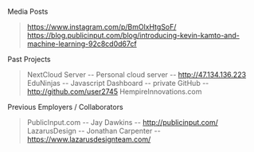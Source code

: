 Media Posts
> https://www.instagram.com/p/BmOlxHtgSoF/
> https://blog.publicinput.com/blog/introducing-kevin-kamto-and-machine-learning-92c8cd0d67cf
 
 
Past Projects
> NextCloud Server -- Personal cloud server -- http://47.134.136.223 
> EduNinjas -- Javascript Dashboard -- private 
> GitHub -- http://github.com/user2745 
> HempireInnovations.com
 
 
Previous Employers / Collaborators
> PublicInput.com -- Jay Dawkins -- http://publicinput.com/
> LazarusDesign -- Jonathan Carpenter -- https://www.lazarusdesignteam.com/